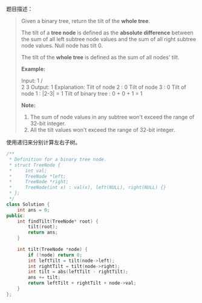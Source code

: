 题目描述：

> Given a binary tree, return the tilt of the **whole tree**.
>
> The tilt of a **tree node** is defined as the **absolute difference** between the sum of all left subtree node values and the sum of all right subtree node values. Null node has tilt 0.
>
> The tilt of the **whole tree** is defined as the sum of all nodes' tilt.
>
> **Example:**
>
>
> 	Input: 
> 	     1
> 	   /   \
> 	  2     3
> 	Output: 1
> 	Explanation: 
> 	Tilt of node 2 : 0
> 	Tilt of node 3 : 0
> 	Tilt of node 1 : |2-3| = 1
> 	Tilt of binary tree : 0 + 0 + 1 = 1
>
> 
>
> **Note:**
>
> 1. The sum of node values in any subtree won't exceed the range of 32-bit integer.
> 2. All the tilt values won't exceed the range of 32-bit integer.

使用递归来分别计算左右子树。

<!-- more -->

```cpp
/**
 * Definition for a binary tree node.
 * struct TreeNode {
 *     int val;
 *     TreeNode *left;
 *     TreeNode *right;
 *     TreeNode(int x) : val(x), left(NULL), right(NULL) {}
 * };
 */
class Solution {
    int ans = 0;
public:
    int findTilt(TreeNode* root) {
        tilt(root);
        return ans;
    }
    
    int tilt(TreeNode *node) {
        if (!node) return 0;
        int leftTilt = tilt(node->left);
        int rightTilt = tilt(node->right);
        int tilt = abs(leftTilt - rightTilt);
        ans += tilt;
        return leftTilt + rightTilt + node->val;
    }
};
```


